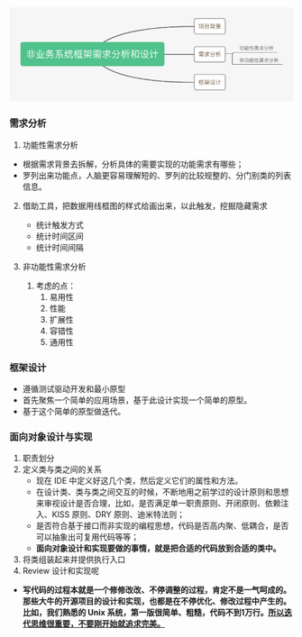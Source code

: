 ![](./pics/13-1.png)
### 需求分析
1. 功能性需求分析
  - 根据需求背景去拆解，分析具体的需要实现的功能需求有哪些；
  - 罗列出来功能点，人脑更容易理解短的、罗列的比较规整的、分门别类的列表信息。
2. 借助工具，把数据用线框图的样式给画出来，以此触发，挖掘隐藏需求
   - 统计触发方式
   - 统计时间区间
   - 统计时间间隔

3. 非功能性需求分析
   1. 考虑的点：
      1. 易用性
      2. 性能
      3. 扩展性
      4. 容错性
      5. 通用性

### 框架设计
- 遵循测试驱动开发和最小原型
- 首先聚焦一个简单的应用场景，基于此设计实现一个简单的原型。
- 基于这个简单的原型做迭代。

### 面向对象设计与实现
1. 职责划分
2. 定义类与类之间的关系
   - 现在 IDE 中定义好这几个类，然后定义它们的属性和方法。
   - 在设计类、类与类之间交互的时候，不断地用之前学过的设计原则和思想来审视设计是否合理，比如，是否满足单一职责原则、开闭原则、依赖注入、KISS 原则、DRY 原则、迪米特法则；
   - 是否符合基于接口而非实现的编程思想，代码是否高内聚、低耦合，是否可以抽象出可复用代码等等；
   - **面向对象设计和实现要做的事情，就是把合适的代码放到合适的类中。**
3. 将类组装起来并提供执行入口
4. Review 设计和实现呢

- **写代码的过程本就是一个修修改改、不停调整的过程，肯定不是一气呵成的。那些大牛的开源项目的设计和实现，也都是在不停优化、修改过程中产生的。比如，我们熟悉的 Unix 系统，第一版很简单、粗糙，代码不到1万行。<u>所以迭代思维很重要，不要刚开始就追求完美。</u>**
